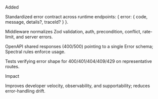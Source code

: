 
Added

Standardized error contract across runtime endpoints: { error: { code, message, details?, traceId? } }.

Middleware normalizes Zod validation, auth, precondition, conflict, rate-limit, and server errors.

OpenAPI shared responses (400/500) pointing to a single Error schema; Spectral rules enforce usage.

Tests verifying error shape for 400/401/404/409/429 on representative routes.

Impact

Improves developer velocity, observability, and supportability; reduces error-handling drift.

